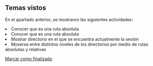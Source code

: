 ## Temas vistos

En el apartado anterior, se mostraron las siguientes actividades:
<li> Conocer que es una ruta absoluta
<li> Conocer que es una ruta absoluta
<li> Mostrar directorio en el que se encuentra actualmente la sesión
<li> Moverse entre distintos niveles de los directorios por medio de rutas absolutas y relativas


<a onclick="test()" href="http://147.182.201.108:8080/finish/basic-move" target="_parent" class="btn primary-btn">Marcar como finalizado</a>
